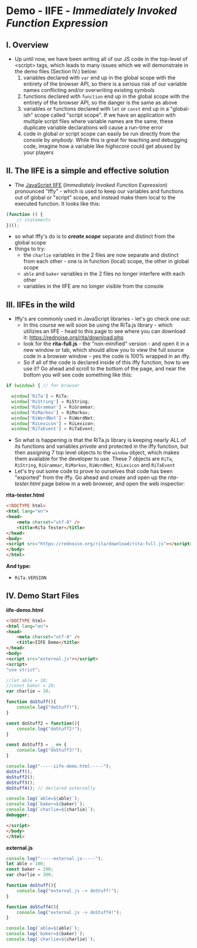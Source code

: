# Demo - IIFE - *Immediately Invoked Function Expression*

## I. Overview
- Up until now, we have been writing all of our JS code in the top-level of &lt;script> tags, which leads to many issues which we will demonstrate in the demo files (Section IV.) below:
  1. variables declared with `var` end up in the global scope with the entirety of the browser API, so there is a serious risk of our variable names conflicting and/or overwriting existing symbols
  2. functions declared with `function` end up in the global scope with the entirety of the browser API, so the danger is the same as above
  3. variables or functions declared with `let` or `const` end up in a "global-ish" scope called "script scope". If we have an application with multiple script files where variable names are the same, these duplicate variable declarations will cause a run-time error
  4. code in global or script scope can easily be run directly from the console by *anybody*. While this is great for teaching and debugging code, imagine how a variable like *highscore* could get abused by your players 

## II. The IIFE is a simple and effective solution
- The [JavaScript IIFE](https://developer.mozilla.org/en-US/docs/Glossary/IIFE) (*Immediately Invoked Function Expression*) pronounced "Iffy" - which is used to keep our variables and functions out of global or "script" scope, and instead make them local to the executed function. It looks like this:

```js
(function () {
    // statements
})();
```

- so what Iffy's do is to ***create scope*** separate and distinct from the global scope
- things to try:
  - the `charlie` variables in the 2 files are now separate and distinct from each other - one is in function (local) scope, the other in global scope
  - `able` and `baker` variables in the 2 files no longer interfere with each other
  - variables in the IIFE are no longer visible from the console
  

## III. IIFEs in the wild
  - Iffy's are commonly used in JavaScript libraries - let's go check one out:
    - In this course we will soon be using the RiTa.js library - which utilizies an IIFE - head to this page to see where you can download it: https://rednoise.org/rita/download.php
    - look for the **rita-full.js** - the "non-minified" version - and open it in a new window or tab, which should allow you to view the full source code in a browser window - yes the code is 100% wrapped in an iffy.
    - So if all of the code is declared inside of this iffy function, how to we use it? Go ahead and scroll to the bottom of the page, and near the bottom you will see code something like this:
    
```js
if (window) { // for browser

  window['RiTa'] = RiTa;
  window['RiString'] = RiString;
  window['RiGrammar'] = RiGrammar;
  window['RiMarkov'] = RiMarkov;
  window['RiWordNet'] = RiWordNet;
  window['RiLexicon'] = RiLexicon;
  window['RiTaEvent'] = RiTaEvent;
```

- So what is happening is that the RiTa.js library is keeping nearly ALL of its functions and variables *private* and protected in the iffy function, but then assigning 7 top level objects to the `window` object, which makes them available for the developer to use. These 7 objects are `RiTa`, `RiString`, `RiGrammar`, `RiMarkov`, `RiWordNet`, `RiLexicon` and `RiTaEvent`
- Let's try out some code to prove to ourselves that code has been "exported" from the iffy. Go ahead and create and open up the *rita-tester.html* page below in a web browser, and open the web inspector: 

**rita-tester.html**

```html
<!DOCTYPE html>
<html lang="en">
<head>
	<meta charset="utf-8" />
	<title>RiTa Tester</title>
</head>
<body>
<script src="https://rednoise.org/rita/download/rita-full.js"></script>
</body>
</html>
```

**And type:**

- `RiTa.VERSION`


## IV. Demo Start Files

**iife-demo.html**
```html
<!DOCTYPE html>
<html lang="en">
<head>
	<meta charset="utf-8" />
	<title>IIFE Demo</title>
</head>
<body>
<script src="external.js"></script>
<script>
"use strict";

//let able = 10;
//const baker = 20;
var charlie = 30;

function doStuff(){
	console.log("doStuff!");
}

const doStuff2 = function(){
	console.log("doStuff2!");
}

const doStuff3 = _ => {
	console.log("doStuff3!");
}

console.log("-----iife-demo.html-----");
doStuff();
doStuff2();
doStuff3();
doStuff4(); // declared externally

console.log(`able=${able}`);
console.log(`baker=${baker}`);
console.log(`charlie=${charlie}`);
debugger;

</script>
</body>
</html>

```

**external.js**

```js
console.log("-----external.js-----");
let able = 100;
const baker = 200;
var charlie = 300;

function doStuff(){
	console.log("external.js -> doStuff!");
}

function doStuff4(){
	console.log("external.js -> doStuff4!");
}

console.log(`able=${able}`);
console.log(`baker=${baker}`);
console.log(`charlie=${charlie}`);
```
